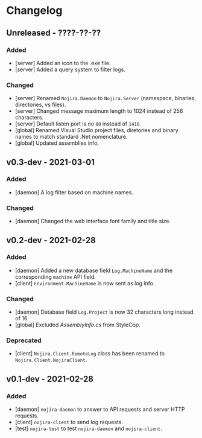# Changelog

## Unreleased - ????-??-??
### Added
- [server] Added an icon to the .exe file.
- [server] Added a query system to filter logs.
### Changed
- [server] Renamed `Nojira.Daemon` to `Nojira.Server` (namespace, binaries, directories, vs files).
- [server] Changed message maximum length to 1024 instead of 256 characters.
- [server] Default listen port is no `80` instead of `1410`.
- [global] Renamed Visual Studio project files, diretories and binary names to match standard .Net nomenclature.
- [global] Updated assemblies info.

## v0.3-dev - 2021-03-01
### Added
- [daemon] A log filter based on machine names.
### Changed
- [daemon] Changed the web interface font family and title size.

## v0.2-dev - 2021-02-28
### Added
- [daemon] Added a new database field `Log.MachineName` and the corresponding `machine` API field.
- [client] `Environment.MachineName` is now sent as log info.
### Changed
- [daemon] Database field `Log.Project` is now 32 characters long instead of 16.
- [global] Excluded _AssemblyInfo.cs_ from StyleCop.
### Deprecated
- [client] `Nojira.Client.RemoteLog` class has been renamed to `Nojira.Client.NojiraClient`.


## v0.1-dev - 2021-02-28
### Added
- [daemon] `nojira-daemon` to answer to API requests and server HTTP requests.
- [client] `nojira-client` to send log requests.
- [test] `nojira-test` to test `nojira-daemon` and `nojira-client`.